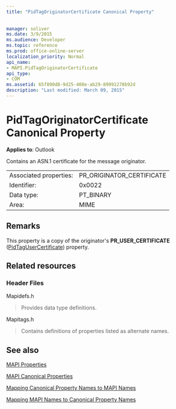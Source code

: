 ```yaml
---
title: "PidTagOriginatorCertificate Canonical Property"
 
 
manager: soliver
ms.date: 3/9/2015
ms.audience: Developer
ms.topic: reference
ms.prod: office-online-server
localization_priority: Normal
api_name:
- MAPI.PidTagOriginatorCertificate
api_type:
- COM
ms.assetid: 65f890d8-9d25-408e-ab29-89991278b92d
description: "Last modified: March 09, 2015"
---
```


# PidTagOriginatorCertificate Canonical Property

  
  
**Applies to**: Outlook 
  
Contains an ASN.1 certificate for the message originator.
  
|||
|:-----|:-----|
|Associated properties:  <br/> |PR_ORIGINATOR_CERTIFICATE  <br/> |
|Identifier:  <br/> |0x0022  <br/> |
|Data type:  <br/> |PT_BINARY  <br/> |
|Area:  <br/> |MIME  <br/> |
   
## Remarks

This property is a copy of the originator's **PR_USER_CERTIFICATE** ([PidTagUserCertificate](pidtagusercertificate-canonical-property.md)) property.
  
## Related resources

### Header Files

Mapidefs.h
  
> Provides data type definitions.
    
Mapitags.h
  
> Contains definitions of properties listed as alternate names.
    
## See also



[MAPI Properties](mapi-properties.md)
  
[MAPI Canonical Properties](mapi-canonical-properties.md)
  
[Mapping Canonical Property Names to MAPI Names](mapping-canonical-property-names-to-mapi-names.md)
  
[Mapping MAPI Names to Canonical Property Names](mapping-mapi-names-to-canonical-property-names.md)

